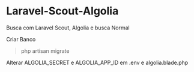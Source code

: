 # Laravel-Scout-Algolia
Busca com Laravel Scout, Algolia e busca Normal


Criar Banco 
> php artisan migrate

Alterar ALGOLIA_SECRET e ALGOLIA_APP_ID em .env e algolia.blade.php
